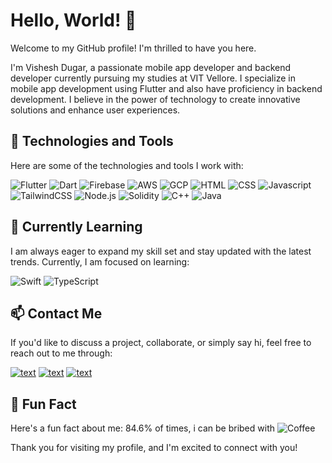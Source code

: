 # Hello, World! 👋

Welcome to my GitHub profile! I'm thrilled to have you here. 

I'm Vishesh Dugar, a passionate mobile app developer and backend developer currently pursuing my studies at VIT Vellore. I specialize in mobile app development using Flutter and also have proficiency in backend development. I believe in the power of technology to create innovative solutions and enhance user experiences.

## 🚀 Technologies and Tools

Here are some of the technologies and tools I work with:

![Flutter](https://img.icons8.com/color/48/000000/flutter.png)
![Dart](https://img.icons8.com/?size=48&id=7AFcZ2zirX6Y&format=png)
![Firebase](https://img.icons8.com/?size=48&id=62452&format=png)
![AWS](https://img.icons8.com/color/48/000000/amazon-web-services.png)
![GCP](https://img.icons8.com/color/48/000000/google-cloud-platform.png)
![HTML](https://img.icons8.com/color/48/000000/html-5.png)
![CSS](https://img.icons8.com/color/48/000000/css3.png)
![Javascript](https://img.icons8.com/?size=48&id=PXTY4q2Sq2lG&format=png)
![TailwindCSS](https://img.icons8.com/?size=48&id=4PiNHtUJVbLs&format=png)
![Node.js](https://img.icons8.com/color/48/000000/nodejs.png)
![Solidity](https://img.icons8.com/color/48/000000/ethereum.png)
![C++](https://img.icons8.com/color/48/000000/c-plus-plus-logo.png)
![Java](https://img.icons8.com/color/48/000000/java-coffee-cup-logo.png)

## 🌱 Currently Learning

I am always eager to expand my skill set and stay updated with the latest trends. Currently, I am focused on learning:

![Swift](https://img.icons8.com/?size=48&id=L0qOftn49JtY&format=png)
![TypeScript](https://img.icons8.com/?size=48&id=uJM6fQYqDaZK&format=png)

## 📫 Contact Me

If you'd like to discuss a project, collaborate, or simply say hi, feel free to reach out to me through:

[![text](https://img.shields.io/badge/LinkedIn-0077B5?style=for-the-badge&logo=linkedin&logoColor=white)](https://www.linkedin.com/in/vishesh-dugar-8464341b7/)
[![text](https://img.shields.io/badge/stack%20overflow-FE7A16?logo=stack-overflow&logoColor=white&style=for-the-badge)](https://stackoverflow.com/users/17862468/calladrus2k1)
[![text](https://img.shields.io/badge/Gmail-D14836?style=for-the-badge&logo=gmail&logoColor=white)](mailto:vdugar.official@gmail.com)

## 🎯 Fun Fact

Here's a fun fact about me: 84.6% of times, i can be bribed with ![Coffee](https://img.icons8.com/?size=36&id=65369&format=png)

Thank you for visiting my profile, and I'm excited to connect with you!
